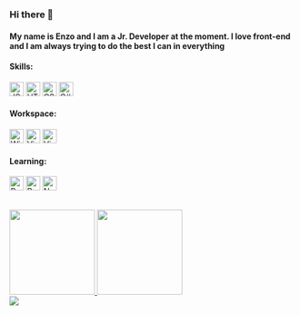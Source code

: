 ### Hi there 👋
#### My name is Enzo and I am a Jr. Developer at the moment. I love front-end and I am always trying to do the best I can in everything


#### Skills:

<img src="https://cdn.jsdelivr.net/gh/devicons/devicon/icons/javascript/javascript-original.svg" alt="JS" height="25" /> <img src="https://cdn.jsdelivr.net/gh/devicons/devicon/icons/html5/html5-original.svg" alt="HTML" height="25" /> <img src="https://cdn.jsdelivr.net/gh/devicons/devicon/icons/css3/css3-original.svg" alt="CSS" height="25" /> <img src="https://cdn.jsdelivr.net/gh/devicons/devicon/icons/csharp/csharp-plain.svg" alt="C#" height="25" />

#### Workspace:

<img src="https://cdn.jsdelivr.net/gh/devicons/devicon/icons/windows8/windows8-original.svg" alt="Windows" height="25" /> <img src="https://cdn.jsdelivr.net/gh/devicons/devicon/icons/visualstudio/visualstudio-plain.svg" alt="Visual Studio" height="25" /> <img src="https://cdn.jsdelivr.net/gh/devicons/devicon/icons/vscode/vscode-original.svg" alt="Visual Studio Code" height="25" />

#### Learning:

<img src="https://cdn.jsdelivr.net/gh/devicons/devicon/icons/python/python-original.svg" alt="Python" height="25"/> <img src="https://cdn.jsdelivr.net/gh/devicons/devicon/icons/react/react-original.svg" alt="React" height="25" /> <img src="https://cdn.jsdelivr.net/gh/devicons/devicon/icons/nodejs/nodejs-original.svg" alt="NodeJS" height="25" />

<br>

<div>
<a href="https://github.com/seu-usuário-aqui">
<img height="150em" src="https://github-readme-stats.vercel.app/api/top-langs/?username=enzolozano&layout=compact&langs_count=7&theme=dracula"/>
<img height="150em" src="https://github-readme-stats.vercel.app/api?username=enzolozano&show_icons=true&theme=dracula&include_all_commits=true&count_private=true"/>
</div>

<img src="https://aniyuki.com/wp-content/uploads/2022/01/aniyuki-black-and-white-anime-30.gif">
